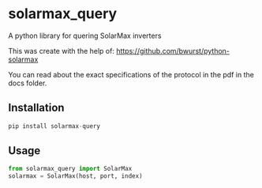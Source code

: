 # solarmax_query
A python library for quering SolarMax inverters

This was create with the help of: https://github.com/bwurst/python-solarmax

You can read about the exact specifications of the protocol in the pdf in the docs folder.

## Installation
```python
pip install solarmax-query
```

## Usage
```python
from solarmax_query import SolarMax
solarmax = SolarMax(host, port, index)
```